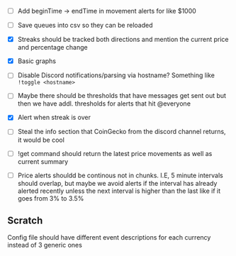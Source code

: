 - [ ] Add beginTime -> endTime in movement alerts for like $1000

- [ ] Save queues into csv so they can be reloaded

- [x] Streaks should be tracked both directions and mention the current price and percentage change

- [x] Basic graphs

- [ ] Disable Discord notifications/parsing via hostname? Something like `!toggle <hostname>`

- [ ] Maybe there should be thresholds that have messages get sent out but then we have addl. thresholds for alerts that hit @everyone

- [x] Alert when streak is over

- [ ] Steal the info section that CoinGecko from the discord channel returns, it would be cool

- [ ] !get command should return the latest price movements as well as current summary

- [ ] Price alerts shouldd be continous not in chunks. I.E, 5 minute intervals should overlap, but maybe we avoid alerts if the interval has already alerted recently unless the next interval is higher than the last like if it goes from 3% to 3.5%

## Scratch

Config file should have different event descriptions for each currency instead of 3 generic ones
